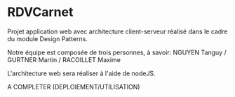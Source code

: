 # RDVCarnet

Projet application web avec architecture client-serveur réalisé dans le cadre du module Design Patterns.

Notre équipe est composée de trois personnes, à savoir: NGUYEN Tanguy / GURTNER Martin / RACOILLET Maxime

L'architecture web sera réaliser à l'aide de nodeJS.

A COMPLETER (DEPLOIEMENT/UTILISATION)